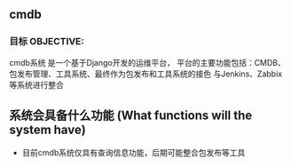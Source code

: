 ## cmdb



### 目标 OBJECTIVE: 
cmdb系统 是一个基于Django开发的运维平台，
平台的主要功能包括：CMDB、包发布管理、工具系统、最终作为包发布和工具系统的接色
与Jenkins、Zabbix等系统进行整合

## 系统会具备什么功能 (What functions will the system have)

* 目前cmdb系统仅具有查询信息功能，后期可能整合包发布等工具

